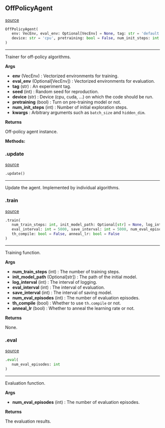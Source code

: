 #


## OffPolicyAgent
[source](https://github.com/RLE-Foundation/rllte/blob/main/rllte/common/prototype/off_policy_agent.py/#L38)
```python 
OffPolicyAgent(
   env: VecEnv, eval_env: Optional[VecEnv] = None, tag: str = 'default', seed: int = 1,
   device: str = 'cpu', pretraining: bool = False, num_init_steps: int = 2000, **kwargs
)
```


---
Trainer for off-policy algorithms.


**Args**

* **env** (VecEnv) : Vectorized environments for training.
* **eval_env** (Optional[VecEnv]) : Vectorized environments for evaluation.
* **tag** (str) : An experiment tag.
* **seed** (int) : Random seed for reproduction.
* **device** (str) : Device (cpu, cuda, ...) on which the code should be run.
* **pretraining** (bool) : Turn on pre-training model or not.
* **num_init_steps** (int) : Number of initial exploration steps.
* **kwargs**  : Arbitrary arguments such as `batch_size` and `hidden_dim`.


**Returns**

Off-policy agent instance.


**Methods:**


### .update
[source](https://github.com/RLE-Foundation/rllte/blob/main/rllte/common/prototype/off_policy_agent.py/#L72)
```python
.update()
```

---
Update the agent. Implemented by individual algorithms.

### .train
[source](https://github.com/RLE-Foundation/rllte/blob/main/rllte/common/prototype/off_policy_agent.py/#L76)
```python
.train(
   num_train_steps: int, init_model_path: Optional[str] = None, log_interval: int = 1,
   eval_interval: int = 5000, save_interval: int = 5000, num_eval_episodes: int = 10,
   th_compile: bool = False, anneal_lr: bool = False
)
```

---
Training function.


**Args**

* **num_train_steps** (int) : The number of training steps.
* **init_model_path** (Optional[str]) : The path of the initial model.
* **log_interval** (int) : The interval of logging.
* **eval_interval** (int) : The interval of evaluation.
* **save_interval** (int) : The interval of saving model.
* **num_eval_episodes** (int) : The number of evaluation episodes.
* **th_compile** (bool) : Whether to use `th.compile` or not.
* **anneal_lr** (bool) : Whether to anneal the learning rate or not.


**Returns**

None.

### .eval
[source](https://github.com/RLE-Foundation/rllte/blob/main/rllte/common/prototype/off_policy_agent.py/#L211)
```python
.eval(
   num_eval_episodes: int
)
```

---
Evaluation function.


**Args**

* **num_eval_episodes** (int) : The number of evaluation episodes.


**Returns**

The evaluation results.
